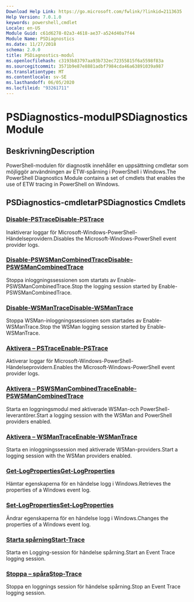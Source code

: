 ```yaml
---
Download Help Link: https://go.microsoft.com/fwlink/?linkid=2113635
Help Version: 7.0.1.0
keywords: powershell,cmdlet
Locale: en-US
Module Guid: c61d6278-02a3-4618-ae37-a524d40a7f44
Module Name: PSDiagnostics
ms.date: 11/27/2018
schema: 2.0.0
title: PSDiagnostics-modul
ms.openlocfilehash: c3193b83797aa93b732ec72355815f6a5598f83a
ms.sourcegitcommit: 3571b9e87e8881adbf7984cda46a63891039a987
ms.translationtype: MT
ms.contentlocale: sv-SE
ms.lasthandoff: 06/05/2020
ms.locfileid: "93261711"
---
```

# <span data-ttu-id="53a9c-103">PSDiagnostics-modul</span><span class="sxs-lookup"><span data-stu-id="53a9c-103">PSDiagnostics Module</span></span>

## <span data-ttu-id="53a9c-104">Beskrivning</span><span class="sxs-lookup"><span data-stu-id="53a9c-104">Description</span></span>

<span data-ttu-id="53a9c-105">PowerShell-modulen för diagnostik innehåller en uppsättning cmdletar som möjliggör användningen av ETW-spårning i PowerShell i Windows.</span><span class="sxs-lookup"><span data-stu-id="53a9c-105">The PowerShell Diagnostics Module contains a set of cmdlets that enables the use of ETW tracing in PowerShell on Windows.</span></span>

## <span data-ttu-id="53a9c-106">PSDiagnostics-cmdletar</span><span class="sxs-lookup"><span data-stu-id="53a9c-106">PSDiagnostics Cmdlets</span></span>

### [<span data-ttu-id="53a9c-107">Disable-PSTrace</span><span class="sxs-lookup"><span data-stu-id="53a9c-107">Disable-PSTrace</span></span>](Disable-PSTrace.md)
<span data-ttu-id="53a9c-108">Inaktiverar loggar för Microsoft-Windows-PowerShell-Händelseprovidern.</span><span class="sxs-lookup"><span data-stu-id="53a9c-108">Disables the Microsoft-Windows-PowerShell event provider logs.</span></span>

### [<span data-ttu-id="53a9c-109">Disable-PSWSManCombinedTrace</span><span class="sxs-lookup"><span data-stu-id="53a9c-109">Disable-PSWSManCombinedTrace</span></span>](Disable-PSWSManCombinedTrace.md)
<span data-ttu-id="53a9c-110">Stoppa inloggningssessionen som startats av Enable-PSWSManCombinedTrace.</span><span class="sxs-lookup"><span data-stu-id="53a9c-110">Stop the logging session started by Enable-PSWSManCombinedTrace.</span></span>

### [<span data-ttu-id="53a9c-111">Disable-WSManTrace</span><span class="sxs-lookup"><span data-stu-id="53a9c-111">Disable-WSManTrace</span></span>](Disable-WSManTrace.md)
<span data-ttu-id="53a9c-112">Stoppa WSMan-inloggningssessionen som startades av Enable-WSManTrace.</span><span class="sxs-lookup"><span data-stu-id="53a9c-112">Stop the WSMan logging session started by Enable-WSManTrace.</span></span>

### [<span data-ttu-id="53a9c-113">Aktivera – PSTrace</span><span class="sxs-lookup"><span data-stu-id="53a9c-113">Enable-PSTrace</span></span>](Enable-PSTrace.md)
<span data-ttu-id="53a9c-114">Aktiverar loggar för Microsoft-Windows-PowerShell-Händelseprovidern.</span><span class="sxs-lookup"><span data-stu-id="53a9c-114">Enables the Microsoft-Windows-PowerShell event provider logs.</span></span>

### [<span data-ttu-id="53a9c-115">Aktivera – PSWSManCombinedTrace</span><span class="sxs-lookup"><span data-stu-id="53a9c-115">Enable-PSWSManCombinedTrace</span></span>](Enable-PSWSManCombinedTrace.md)
<span data-ttu-id="53a9c-116">Starta en loggningsmodul med aktiverade WSMan-och PowerShell-leverantörer.</span><span class="sxs-lookup"><span data-stu-id="53a9c-116">Start a logging session with the WSMan and PowerShell providers enabled.</span></span>

### [<span data-ttu-id="53a9c-117">Aktivera – WSManTrace</span><span class="sxs-lookup"><span data-stu-id="53a9c-117">Enable-WSManTrace</span></span>](Enable-WSManTrace.md)
<span data-ttu-id="53a9c-118">Starta en inloggningssession med aktiverade WSMan-providers.</span><span class="sxs-lookup"><span data-stu-id="53a9c-118">Start a logging session with the WSMan providers enabled.</span></span>

### [<span data-ttu-id="53a9c-119">Get-LogProperties</span><span class="sxs-lookup"><span data-stu-id="53a9c-119">Get-LogProperties</span></span>](Get-LogProperties.md)
<span data-ttu-id="53a9c-120">Hämtar egenskaperna för en händelse logg i Windows.</span><span class="sxs-lookup"><span data-stu-id="53a9c-120">Retrieves the properties of a Windows event log.</span></span>

### [<span data-ttu-id="53a9c-121">Set-LogProperties</span><span class="sxs-lookup"><span data-stu-id="53a9c-121">Set-LogProperties</span></span>](Set-LogProperties.md)
<span data-ttu-id="53a9c-122">Ändrar egenskaperna för en händelse logg i Windows.</span><span class="sxs-lookup"><span data-stu-id="53a9c-122">Changes the properties of a Windows event log.</span></span>

### [<span data-ttu-id="53a9c-123">Starta spårning</span><span class="sxs-lookup"><span data-stu-id="53a9c-123">Start-Trace</span></span>](Start-Trace.md)
<span data-ttu-id="53a9c-124">Starta en Logging-session för händelse spårning.</span><span class="sxs-lookup"><span data-stu-id="53a9c-124">Start an Event Trace logging session.</span></span>

### [<span data-ttu-id="53a9c-125">Stoppa – spåra</span><span class="sxs-lookup"><span data-stu-id="53a9c-125">Stop-Trace</span></span>](Stop-Trace.md)
<span data-ttu-id="53a9c-126">Stoppa en loggnings session för händelse spårning.</span><span class="sxs-lookup"><span data-stu-id="53a9c-126">Stop an Event Trace logging session.</span></span>
